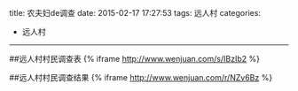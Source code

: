 title: 农夫妇de调查
date: 2015-02-17 17:27:53
tags: 远人村
categories:
- 远人村
---

##远人村村民调查表
{% iframe http://www.wenjuan.com/s/IBzIb2 %}

##远人村村民调查结果
{% iframe http://www.wenjuan.com/r/NZv6Bz %}